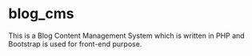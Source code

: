 # blog_cms

This is a Blog Content Management System which is written in PHP and Bootstrap is used for front-end purpose.
